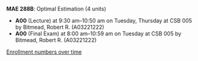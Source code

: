 **MAE 288B**: Optimal Estimation (4 units)

- **A00** (Lecture) at 9:30 am–10:50 am on Tuesday, Thursday at CSB 005 by Bitmead, Robert R. (A03221222)
- **A00** (Final Exam) at 8:00 am–10:59 am on Tuesday at CSB 005 by Bitmead, Robert R. (A03221222)

[Enrollment numbers over time](./MAE288B.tsv)
